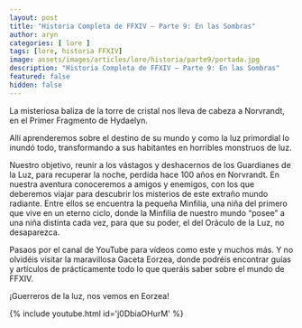 ```yaml
---
layout: post
title: "Historia Completa de FFXIV – Parte 9: En las Sombras"
author: aryn
categories: [ lore ]
tags: [lore, historia FFXIV]
image: assets/images/articles/lore/historia/parte9/portada.jpg
description: "Historia Completa de FFXIV – Parte 9: En las Sombras"
featured: false
hidden: false
---
```

La misteriosa baliza de la torre de cristal nos lleva de cabeza a Norvrandt, en el Primer Fragmento de Hydaelyn.

Allí aprenderemos sobre el destino de su mundo y como la luz primordial lo inundó todo, transformando a sus habitantes en horribles monstruos de luz.

Nuestro objetivo, reunir a los vástagos y deshacernos de  los Guardianes de la Luz, para recuperar la noche, perdida hace 100 años en Norvrandt.
En nuestra aventura conoceremos a amigos y enemigos, con los que deberemos viajar para descubrir los misterios de este extraño mundo radiante.
Entre ellos se encuentra la pequeña Minfilia, una niña del primero que vive en un eterno ciclo, donde la Minfilia de nuestro mundo “posee” a una niña distinta cada vez, para que su poder, el del Oráculo de la Luz, no desaparezca.

Pasaos por el canal de YouTube para vídeos como este y muchos más.
Y no olvidéis visitar la maravillosa Gaceta Eorzea, donde podréis encontrar guías y artículos de prácticamente todo lo que queráis saber sobre el mundo de FFXIV.

¡Guerreros de la luz, nos vemos en Eorzea!

{% include youtube.html id='j0DbiaOHurM' %}